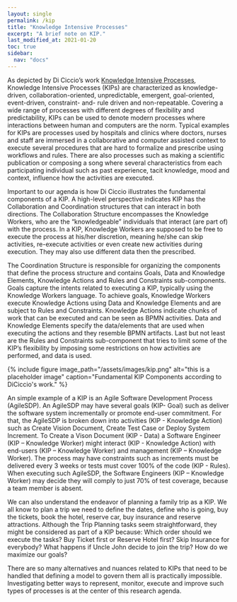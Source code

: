 ```yaml
---
layout: single
permalink: /kip
title: "Knowledge Intensive Processes"
excerpt: "A brief note on KIP."
last_modified_at: 2021-01-20
toc: true
sidebar:
  nav: "docs"
---
```


As depicted by Di Ciccio’s work [Knowledge Intensive Processes](https://link.springer.com/article/10.1007/s13740-014-0038-4), Knowledge Intensive Processes (KIPs) are characterized as knowledge-driven, collaboration-oriented, unpredictable, emergent, goal-oriented, event-driven, constraint- and- rule driven and non-repeatable. Covering a wide range of processes with different degrees of flexibility and predictability, KIPs can be used to denote modern processes where interactions between human and computers are the norm. Typical examples for KIPs are processes used by hospitals and clinics where doctors, nurses and staff are immersed in a collaborative and computer assisted context to execute several procedures that are hard to formalize and prescribe using workflows and rules. There are also processes such as making a scientific publication or composing a song where several characteristics from each participating individual such as past experience, tacit knowledge, mood and context, influence how the activities are executed.

Important to our agenda is how Di Ciccio illustrates the fundamental components of a KIP. A high-level perspective indicates KIP has the Collaboration and Coordination structures that can interact in both directions. The Collaboration Structure encompasses the Knowledge Workers, who are the “knowledgeable” individuals that interact (are part of) with the process. In a KIP, Knowledge Workers are supposed to be free to execute the process at his/her discretion, meaning he/she can skip activities, re-execute activities or even create new activities during execution. They may also use different data then the prescribed.

The Coordination Structure is responsible for organizing the components that define the process structure and contains Goals, Data and Knowledge Elements, Knowledge Actions and Rules and Constraints sub-components. Goals capture the intents related to executing a KIP, typically using the Knowledge Workers language. To achieve goals, Knowledge Workers execute Knowledge Actions using Data and Knowledge Elements and are subject to Rules and Constraints. Knowledge Actions indicate chunks of work that can be executed and can be seen as BPMN activities. Data and Knowledge Elements specify the data/elements that are used when executing the actions and they resemble BPMN artifacts. Last but not least are the Rules and Constraints sub-component that tries to limit some of the KIP’s flexibility by imposing some restrictions on how activities are performed, and data is used.

{% include figure image_path="/assets/images/kip.png" alt="this is a placeholder image" caption="Fundamental KIP Components according to DiCiccio's work." %}

An simple example of a KIP is an Agile Software Development Process (AgileSDP). An AgileSDP may have several goals (KIP- Goal) such as deliver the software system incrementally or promote end-user commitment. For that, the AgileSDP is broken down into activities (KIP - Knowledge Action) such as Create Vision Document, Create Test Case or Deploy System Increment. To Create a Vison Document (KIP - Data) a Software Engineer (KIP – Knowledge Worker) might interact (KIP - Knowledge Action) with end-users (KIP – Knowledge Worker) and management (KIP – Knowledge Worker). The process may have constraints such as increments must be delivered every 3 weeks or tests must cover 100% of the code (KIP - Rules). When executing such AgileSDP, the Software Engineers (KIP – Knowledge Worker) may decide they will comply to just 70% of test coverage, because a team member is absent.

We can also understand the endeavor of planning a family trip as a KIP. We all know to plan a trip we need to define the dates, define who is going, buy the tickets, book the hotel, reserve car, buy insurance and reserve attractions. Although the Trip Planning tasks seem straightforward, they might be considered as part of a KIP because: Which order should we execute the tasks? Buy Ticket first or Reserve Hotel first? Skip Insurance for everybody? What happens if Uncle John decide to join the trip? How do we maximize our goals?

There are so many alternatives and nuances related to KIPs that need to be handled that defining a model to govern them all is practically impossible. Investigating better ways to represent, monitor, execute and improve such types of processes is at the center of this research agenda.
